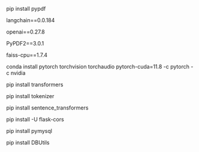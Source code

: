 pip install pypdf

langchain==0.0.184

openai==0.27.8

PyPDF2==3.0.1

faiss-cpu==1.7.4

conda install pytorch torchvision torchaudio pytorch-cuda=11.8 -c pytorch -c nvidia

pip install transformers

pip install tokenizer

pip install sentence_transformers

pip install -U flask-cors 

pip install pymysql

pip install DBUtils